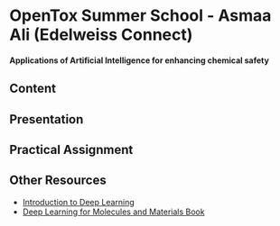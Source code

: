# OpenTox Summer School - Asmaa Ali (Edelweiss Connect)

#### Applications of Artificial Intelligence for enhancing chemical safety

## Content


## Presentation

## Practical Assignment


## Other Resources

- [Introduction to Deep Learning ](https://github.com/dennishnf/intro-to-deep-learning)
- [Deep Learning for Molecules and Materials Book](https://github.com/whitead/dmol-book/blob/main/README.md)




